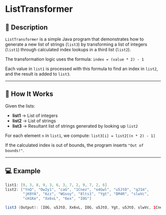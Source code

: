# ListTransformer

## 📜 Description

`ListTransformer` is a simple Java program that demonstrates how to generate a new list of strings (`list3`) by transforming a list of integers (`list1`) through calculated index lookups in a third list (`list2`).

The transformation logic uses the formula: `index = (value * 2) - 1`



Each value in `list1` is processed with this formula to find an index in `list2`, and the result is added to `list3`.

---

## 🧠 How It Works

Given the lists:

- **list1** → List of integers
- **list2** → List of strings
- **list3** → Resultant list of strings generated by looking up `list2`

For each element `n` in `list1`, we compute: `list3[i] = list2[(n * 2) - 1]`


If the calculated index is out of bounds, the program inserts `"Out of bounds!"`.

---

## 💻 Example

```java
list1: [9, 3, 8, 9, 3, 6, 3, 7, 2, 9, 7, 2, 6]
list2: ["YnQ", "Ow2y1", "caG", "1Cnez", "o4Gwl", "u5JtO", "qJ1m", 
        "jK0YA", "6zz", "WGsoy", "8lts1", "Ygt", "DM4R", "slwVc", 
        "cH1Ke", "Xx6vL", "6ex", "IOG"]

list3 (Output): [IOG, u5JtO, Xx6vL, IOG, u5JtO, Ygt, u5JtO, slwVc, 1Cnez, IOG, slwVc, 1Cnez, Ygt]
